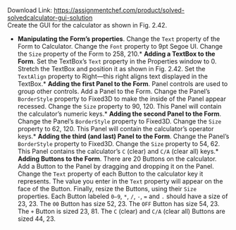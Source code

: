 Download Link: https://assignmentchef.com/product/solved-solvedcalculator-gui-solution
<br>
Create the GUI for the calculator as shown in Fig. 2.42.

* **__Manipulating the Form’s properties__**. Change the `Text` property of the Form to Calculator. Change the `Font` property to 9pt Segoe UI. Change the `Size` property of the Form to 258, 210.* **__Adding a TextBox to the Form__**. Set the TextBox’s `Text` property in the Properties window to 0. Stretch the TextBox and position it as shown in Fig. 2.42. Set the `TextAlign` property to Right—this right aligns text displayed in the TextBox.* **__Adding the first Panel to the Form__**. Panel controls are used to group other controls. Add a Panel to the Form. Change the Panel’s `BorderStyle` property to Fixed3D to make the inside of the Panel appear recessed. Change the `Size` property to 90, 120. This Panel will contain the calculator’s numeric keys.* **__Adding the second Panel to the Form__**. Change the Panel’s `BorderStyle` property to Fixed3D. Change the `Size` property to 62, 120. This Panel will contain the calculator’s operator keys.* **__Adding the third (and last) Panel to the Form__**. Change the Panel’s `BorderStyle` property to Fixed3D. Change the `Size` property to 54, 62. This Panel contains the calculator’s `C` (clear) and `C/A` (clear all) keys.* **__Adding Buttons to the Form__**. There are 20 Buttons on the calculator. Add a Button to the Panel by dragging and dropping it on the Panel. Change the `Text` property of each Button to the calculator key it represents. The value you enter in the `Text` property will appear on the face of the Button. Finally, resize the Buttons, using their `Size` properties. Each Button labeled `0–9`, `*`, `/`, `-`, `=` and `.` should have a size of 23, 23. The `00` Button has size 52, 23. The `OFF` Button has size 54, 23. The `+` Button is sized 23, 81. The `C` (clear) and `C/A` (clear all) Buttons are sized 44, 23.